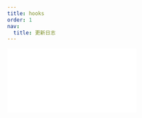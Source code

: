 ```yaml
---
title: hooks
order: 1
nav:
  title: 更新日志
---
```


<embed src="../../packages/hooks/CHANGELOG.md"></embed>
